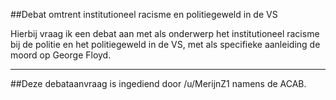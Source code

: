 ##Debat omtrent institutioneel racisme en politiegeweld in de VS 
 
Hierbij vraag ik een debat aan met als onderwerp het institutioneel racisme bij de politie en het politiegeweld in de VS, met als specifieke aanleiding de moord op George Floyd.

---

##Deze debataanvraag is ingediend door /u/MerijnZ1 namens de ACAB.